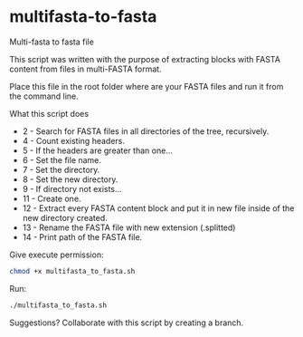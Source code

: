 # multifasta-to-fasta
Multi-fasta to fasta file

This script was written with the purpose of extracting blocks with FASTA content from files in multi-FASTA format.

Place this file in the root folder where are your FASTA files and run it from the command line.

What this script does

- 2 - Search for FASTA files in all directories of the tree, recursively.
- 4 - Count existing headers.
- 5 - If the headers are greater than one...
- 6 - Set the file name.
- 7 - Set the directory.
- 8 - Set the new directory.
- 9 - If directory not exists...
- 11 - Create one.
- 12 - Extract every FASTA content block and put it in new file inside of the new directory created.
- 13 - Rename the FASTA file with new extension (.splitted)
- 14 - Print path of the FASTA file.

Give execute permission:
```sh
chmod +x multifasta_to_fasta.sh
```

Run:
```sh
./multifasta_to_fasta.sh
```

Suggestions? Collaborate with this script by creating a branch.

